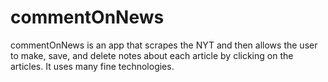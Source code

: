 # commentOnNews
commentOnNews is an app that scrapes the NYT and then allows the user to make, save, and delete notes about each article by clicking on the articles. It uses many fine technologies.
